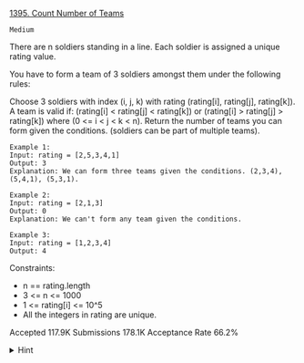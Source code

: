 [1395. Count Number of Teams](https://leetcode.com/problems/count-number-of-teams/)

`Medium`

There are n soldiers standing in a line. Each soldier is assigned a unique rating value.

You have to form a team of 3 soldiers amongst them under the following rules:

Choose 3 soldiers with index (i, j, k) with rating (rating[i], rating[j], rating[k]).
A team is valid if: (rating[i] < rating[j] < rating[k]) or (rating[i] > rating[j] > rating[k]) where (0 <= i < j < k < n).
Return the number of teams you can form given the conditions. (soldiers can be part of multiple teams).

```
Example 1:
Input: rating = [2,5,3,4,1]
Output: 3
Explanation: We can form three teams given the conditions. (2,3,4), (5,4,1), (5,3,1). 

Example 2:
Input: rating = [2,1,3]
Output: 0
Explanation: We can't form any team given the conditions.

Example 3:
Input: rating = [1,2,3,4]
Output: 4
``` 

Constraints:

- n == rating.length
- 3 <= n <= 1000
- 1 <= rating[i] <= 10^5
- All the integers in rating are unique.

Accepted
117.9K
Submissions
178.1K
Acceptance Rate
66.2%

<details>
<summary>Hint</summary>

BruteForce, check all possibilities.

</details>
